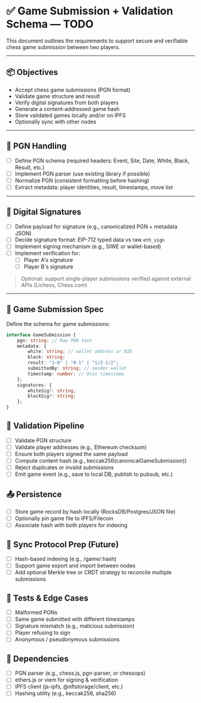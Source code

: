 # ✅ Game Submission + Validation Schema — TODO

This document outlines the requirements to support secure and verifiable chess game submission between two players.

---

## 📦 Objectives

- Accept chess game submissions (PGN format)
- Validate game structure and result
- Verify digital signatures from both players
- Generate a content-addressed game hash
- Store validated games locally and/or on IPFS
- Optionally sync with other nodes

---

## 📝 PGN Handling

- [ ] Define PGN schema (required headers: Event, Site, Date, White, Black, Result, etc.)
- [ ] Implement PGN parser (use existing library if possible)
- [ ] Normalize PGN (consistent formatting before hashing)
- [ ] Extract metadata: player identities, result, timestamps, move list

---

## 🔐 Digital Signatures

- [ ] Define payload for signature (e.g., canonicalized PGN + metadata JSON)
- [ ] Decide signature format: EIP-712 typed data vs raw `eth_sign`
- [ ] Implement signing mechanism (e.g., SIWE or wallet-based)
- [ ] Implement verification for:
  - [ ] Player A's signature
  - [ ] Player B's signature

> Optional: support single-player submissions verified against external APIs (Lichess, Chess.com)

---

## 🧾 Game Submission Spec

Define the schema for game submissions:

```ts
interface GameSubmission {
	pgn: string; // Raw PGN text
	metadata: {
		white: string; // wallet address or DID
		black: string;
		result: "1-0" | "0-1" | "1/2-1/2";
		submittedBy: string; // sender wallet
		timestamp: number; // Unix timestamp
	};
	signatures: {
		whiteSig?: string;
		blackSig?: string;
	};
}
```

## 🔁 Validation Pipeline

- [ ] Validate PGN structure
- [ ] Validate player addresses (e.g., Ethereum checksum)
- [ ] Ensure both players signed the same payload
- [ ] Compute content hash (e.g., keccak256(canonicalGameSubmission))
- [ ] Reject duplicates or invalid submissions
- [ ] Emit game event (e.g., save to local DB, publish to pubsub, etc.)

## 📤 Persistence

- [ ] Store game record by hash locally (RocksDB/Postgres/JSON file)
- [ ] Optionally pin game file to IPFS/Filecoin
- [ ] Associate hash with both players for indexing

## 🔄 Sync Protocol Prep (Future)

- [ ] Hash-based indexing (e.g., /game/:hash)
- [ ] Support game export and import between nodes
- [ ] Add optional Merkle tree or CRDT strategy to reconcile multiple submissions

## 🧪 Tests & Edge Cases

- [ ] Malformed PGNs
- [ ] Same game submitted with different timestamps
- [ ] Signature mismatch (e.g., malicious submission)
- [ ] Player refusing to sign
- [ ] Anonymous / pseudonymous submissions

## 🧰 Dependencies

- [ ] PGN parser (e.g., chess.js, pgn-parser, or chessops)
- [ ] ethers.js or viem for signing & verification
- [ ] IPFS client (js-ipfs, @nftstorage/client, etc.)
- [ ] Hashing utility (e.g., keccak256, sha256)
